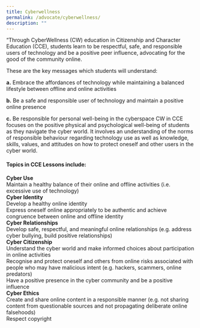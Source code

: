 ```yaml
---
title: Cyberwellness
permalink: /advocate/cyberwellness/
description: ""
---
```

“Through CyberWellness (CW) education in Citizenship and Character Education (CCE), students learn to be respectful, safe, and responsible users of technology and be a positive peer influence, advocating for the good of the community online.

  
These are the key messages which students will understand: 

**a.** Embrace the affordances of technology while maintaining a balanced lifestyle between offline and online activities  

**b.** Be a safe and responsible user of technology and maintain a positive online presence

**c.** Be responsible for personal well-being in the cyberspace 
CW in CCE focuses on the positive physical and psychological well-being of students as they navigate the cyber world. It involves an understanding of the norms of responsible behaviour regarding technology use as well as knowledge, skills, values, and attitudes on how to protect oneself and other users in the cyber world.

  
#### **Topics in CCE Lessons include:**  
**Cyber Use**  
Maintain a healthy balance of their online and offline activities (i.e. excessive use of technology)  
**Cyber Identity**  
Develop a healthy online identity  
Express oneself online appropriately to be authentic and achieve congruence between online and offline identity  
**Cyber Relationships**  
Develop safe, respectful, and meaningful online relationships (e.g. address cyber bullying, build positive relationships)  
**Cyber Citizenship**  
Understand the cyber world and make informed choices about participation in online activities  
Recognise and protect oneself and others from online risks associated with people who may have malicious intent (e.g. hackers, scammers, online predators)  
Have a positive presence in the cyber community and be a positive influence  
**Cyber Ethics**  
Create and share online content in a responsible manner (e.g. not sharing content from questionable sources and not propagating deliberate online falsehoods)  
Respect copyright